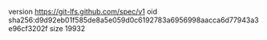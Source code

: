 version https://git-lfs.github.com/spec/v1
oid sha256:d9d92eb01f585de8a5e059d0c6192783a6956998aacca6d77943a3e96cf3202f
size 19932
